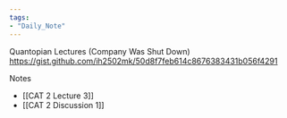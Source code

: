 ```yaml
---  
tags:  
- "Daily_Note"  
---  
```

  
Quantopian Lectures (Company Was Shut Down)  
https://gist.github.com/ih2502mk/50d8f7feb614c8676383431b056f4291  
  
Notes  
- [[CAT 2 Lecture 3]]  
- [[CAT 2 Discussion 1]]  
